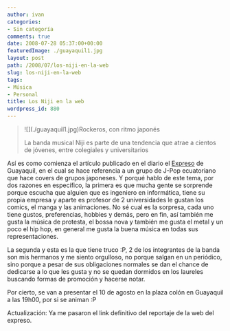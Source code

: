 ```yaml
---
author: ivan
categories:
- Sin categoría
comments: true
date: 2008-07-28 05:37:00+00:00
featuredImage: ./guayaquil1.jpg
layout: post
path: /2008/07/los-niji-en-la-web
slug: los-niji-en-la-web
tags:
- Música
- Personal
title: Los Niji en la web
wordpress_id: 880
---
```


<blockquote>![](./guayaquil1.jpg)Rockeros, con ritmo japonés  
  
La banda musical Niji es parte de una tendencia que atrae a cientos de jóvenes, entre colegiales y universitarios</blockquote>

Así es como comienza el artículo publicado en el diario el [Expreso](https://www.expreso.ec/julio/dia27/html/guayaquil1.asp) de Guayaquil, en el cual se hace referencia a un grupo de J-Pop ecuatoriano que hace covers de grupos japoneses. Y porqué hablo de este tema, por dos razones en específico, la primera es que mucha gente se sorprende porque escucha que alguien que es ingeniero en informática, tiene su propia empresa y aparte es profesor de 2 universidades le gustan los comics, el manga y las animaciones. No sé cual es la sorpresa, cada uno tiene gustos, preferencias, hobbies y demás, pero en fin, así también me gusta la música de protesta, el bossa nova y también me gusta el metal y un poco el hip hop, en general me gusta la buena música en todas sus representaciones.

La segunda y esta es la que tiene truco :P, 2 de los integrantes de la banda son mis hermanos y me siento orgulloso, no porque salgan en un periódico, sino porque a pesar de sus obligaciones normales se dan el chance de dedicarse a lo que les gusta y no se quedan dormidos en los laureles buscando formas de promoción y hacerse notar.

Por cierto, se van a presentar el 10 de agosto en la plaza colón en Guayaquil a las 19h00, por si se animan :P

Actualización: Ya me pasaron el link definitivo del reportaje de la web del expreso.
